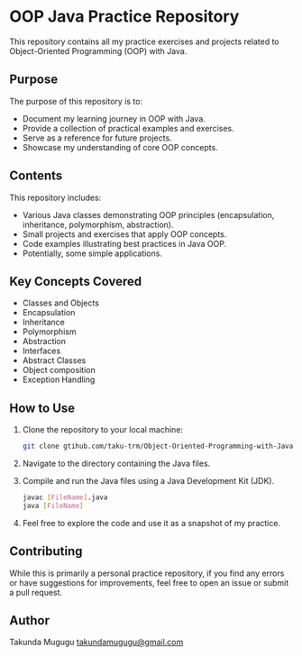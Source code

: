 # OOP Java Practice Repository

This repository contains all my practice exercises and projects related to Object-Oriented Programming (OOP) with Java.

## Purpose

The purpose of this repository is to:

* Document my learning journey in OOP with Java.
* Provide a collection of practical examples and exercises.
* Serve as a reference for future projects.
* Showcase my understanding of core OOP concepts.

## Contents

This repository includes:

* Various Java classes demonstrating OOP principles (encapsulation, inheritance, polymorphism, abstraction).
* Small projects and exercises that apply OOP concepts.
* Code examples illustrating best practices in Java OOP.
* Potentially, some simple applications.

## Key Concepts Covered

* Classes and Objects
* Encapsulation
* Inheritance
* Polymorphism
* Abstraction
* Interfaces
* Abstract Classes
* Object composition
* Exception Handling

## How to Use

1.  Clone the repository to your local machine:

    ```bash
    git clone gtihub.com/taku-trm/Object-Oriented-Programming-with-Java-Practice/
    ```

2.  Navigate to the directory containing the Java files.

3.  Compile and run the Java files using a Java Development Kit (JDK).

    ```bash
    javac [FileName].java
    java [FileName]
    ```

4.  Feel free to explore the code and use it as a snapshot of my practice.

## Contributing

While this is primarily a personal practice repository, if you find any errors or have suggestions for improvements, feel free to open an issue or submit a pull request.

## Author

Takunda Mugugu
takundamugugu@gmail.com

